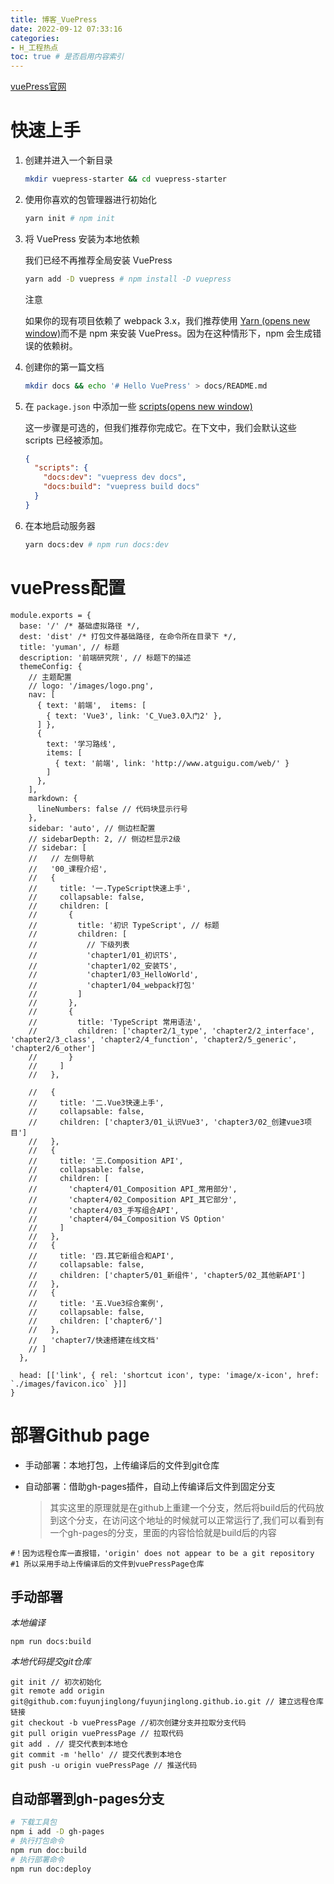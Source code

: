 ```yaml
---
title: 博客_VuePress
date: 2022-09-12 07:33:16
categories:
- H_工程热点
toc: true # 是否启用内容索引
---
```


[vuePress官网](https://www.vuepress.cn/guide/)

# 快速上手

1. 创建并进入一个新目录

   ```bash
   mkdir vuepress-starter && cd vuepress-starter
   ```

2. 使用你喜欢的包管理器进行初始化

   ```bash
   yarn init # npm init
   ```

3. 将 VuePress 安装为本地依赖

   我们已经不再推荐全局安装 VuePress

   ```bash
   yarn add -D vuepress # npm install -D vuepress
   ```

   注意

   如果你的现有项目依赖了 webpack 3.x，我们推荐使用 [Yarn (opens new window)](https://classic.yarnpkg.com/zh-Hans/)而不是 npm 来安装 VuePress。因为在这种情形下，npm 会生成错误的依赖树。

4. 创建你的第一篇文档

   ```bash
   mkdir docs && echo '# Hello VuePress' > docs/README.md
   ```

5. 在 `package.json` 中添加一些 [scripts(opens new window)](https://classic.yarnpkg.com/zh-Hans/docs/package-json#toc-scripts)

   这一步骤是可选的，但我们推荐你完成它。在下文中，我们会默认这些 scripts 已经被添加。

   ```json
   {
     "scripts": {
       "docs:dev": "vuepress dev docs",
       "docs:build": "vuepress build docs"
     }
   }
   ```

6. 在本地启动服务器

   ```bash
   yarn docs:dev # npm run docs:dev
   ```

# vuePress配置

```
module.exports = {
  base: '/' /* 基础虚拟路径 */,
  dest: 'dist' /* 打包文件基础路径, 在命令所在目录下 */,
  title: 'yuman', // 标题
  description: '前端研究院', // 标题下的描述
  themeConfig: {
    // 主题配置
    // logo: '/images/logo.png',
    nav: [
      { text: '前端',  items: [
        { text: 'Vue3', link: 'C_Vue3.0入门2' },
      ] },
      {
        text: '学习路线',
        items: [
          { text: '前端', link: 'http://www.atguigu.com/web/' }
        ]
      },
    ],
    markdown: {
      lineNumbers: false // 代码块显示行号
    },
    sidebar: 'auto', // 侧边栏配置
    // sidebarDepth: 2, // 侧边栏显示2级
    // sidebar: [
    //   // 左侧导航
    //   '00_课程介绍',
    //   {
    //     title: '一.TypeScript快速上手',
    //     collapsable: false,
    //     children: [
    //       {
    //         title: '初识 TypeScript', // 标题
    //         children: [
    //           // 下级列表
    //           'chapter1/01_初识TS',
    //           'chapter1/02_安装TS',
    //           'chapter1/03_HelloWorld',
    //           'chapter1/04_webpack打包'
    //         ]
    //       },
    //       {
    //         title: 'TypeScript 常用语法',
    //         children: ['chapter2/1_type', 'chapter2/2_interface', 'chapter2/3_class', 'chapter2/4_function', 'chapter2/5_generic', 'chapter2/6_other']
    //       }
    //     ]
    //   },

    //   {
    //     title: '二.Vue3快速上手',
    //     collapsable: false,
    //     children: ['chapter3/01_认识Vue3', 'chapter3/02_创建vue3项目']
    //   },
    //   {
    //     title: '三.Composition API',
    //     collapsable: false,
    //     children: [
    //       'chapter4/01_Composition API_常用部分',
    //       'chapter4/02_Composition API_其它部分',
    //       'chapter4/03_手写组合API',
    //       'chapter4/04_Composition VS Option'
    //     ]
    //   },
    //   {
    //     title: '四.其它新组合和API',
    //     collapsable: false,
    //     children: ['chapter5/01_新组件', 'chapter5/02_其他新API']
    //   },
    //   {
    //     title: '五.Vue3综合案例',
    //     collapsable: false,
    //     children: ['chapter6/']
    //   },
    //   'chapter7/快速搭建在线文档'
    // ]
  },

  head: [['link', { rel: 'shortcut icon', type: 'image/x-icon', href: `./images/favicon.ico` }]]
}

```

# 部署Github page

- 手动部署：本地打包，上传编译后的文件到git仓库

- 自动部署：借助gh-pages插件，自动上传编译后文件到固定分支

  > 其实这里的原理就是在github上重建一个分支，然后将build后的代码放到这个分支，在访问这个地址的时候就可以正常运行了,我们可以看到有一个gh-pages的分支，里面的内容恰恰就是build后的内容

```
#！因为远程仓库一直报错，'origin' does not appear to be a git repository
#1 所以采用手动上传编译后的文件到vuePressPage仓库
```

## **手动部署**

*本地编译*

```
npm run docs:build
```

*本地代码提交git仓库*

```
git init // 初次初始化
git remote add origin git@github.com:fuyunjinglong/fuyunjinglong.github.io.git // 建立远程仓库链接
git checkout -b vuePressPage //初次创建分支并拉取分支代码
git pull origin vuePressPage // 拉取代码
git add . // 提交代表到本地仓
git commit -m 'hello' // 提交代表到本地仓
git push -u origin vuePressPage // 推送代码
```

## **自动部署到gh-pages分支**

```bash
# 下载工具包
npm i add -D gh-pages
# 执行打包命令
npm run doc:build
# 执行部署命令
npm run doc:deploy
```